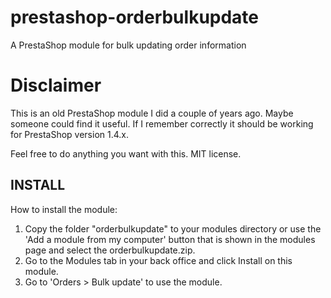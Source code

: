 prestashop-orderbulkupdate
==========================

A PrestaShop module for bulk updating order information

# Disclaimer
This is an old PrestaShop module I did a couple of years ago. Maybe someone could find it useful. If I remember correctly it should be working for PrestaShop version 1.4.x.

Feel free to do anything you want with this. MIT license.

## INSTALL
How to install the module:

1. Copy the folder "orderbulkupdate" to your modules directory or use the 'Add a module from my computer'
button that is shown in the modules page and select the orderbulkupdate.zip.
2. Go to the Modules tab in your back office and click Install on this module.
3. Go to 'Orders > Bulk update' to use the module.
